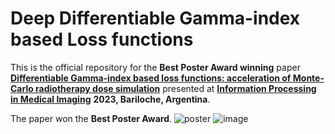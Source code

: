 # Deep Differentiable Gamma-index based Loss functions

This is the official repository for the **Best Poster Award winning** paper [**Differentiable Gamma-index based loss functions: acceleration of Monte-Carlo radiotherapy dose simulation**](https://link.springer.com/chapter/10.1007/978-3-031-34048-2_37) presented at [**Information Processing in Medical Imaging**](https://www.ipmi2023.org/en/) **2023, Bariloche, Argentina**.

The paper won the **Best Poster Award**.
![poster](https://github.com/soniamartinot/Deep-GPR/blob/main/IPMI_Poster_Deep_Gamma_Loss_Functions_Sonia_Martinot_page-0001_resized.jpg)
![image](https://github.com/soniamartinot/Deep-GPR/assets/46054075/c73a66fe-ce45-41cf-b0e4-1d16cf592368)
